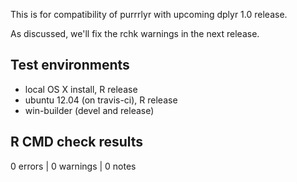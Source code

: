 
This is for compatibility of purrrlyr with upcoming dplyr 1.0 release.

As discussed, we'll fix the rchk warnings in the next release.


## Test environments

* local OS X install, R release
* ubuntu 12.04 (on travis-ci), R release
* win-builder (devel and release)


## R CMD check results

0 errors | 0 warnings | 0 notes
